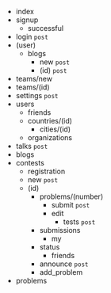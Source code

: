 * index
* signup
    * successful
* login `post`
* (user)
    * blogs
        * new `post`
        * (id) `post`
* teams/new
* teams/(id)
* settings `post`
* users
    * friends
    * countries/(id)
        * cities/(id)
    * organizations
* talks `post`
* blogs
* contests
    * registration
    * new `post`
    * (id)
        * problems/(number)
            * submit `post`
            * edit
                * tests `post`
        * submissions
            * my
        * status
            * friends
        * announce `post`
        * add_problem
* problems

